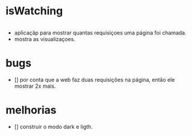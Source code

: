 # isWatching

<img src="https://user-images.githubusercontent.com/71097744/173193360-b57a3990-a345-4592-8222-461da3df4bcc.gif" alt="" />

- aplicaçãp para mostrar quantas requisiçoes uma página foi chamada.
- mostra as visualizaçoes.

# bugs
 - [] por conta que a web faz duas requisições na página, então ele mostrar 2x mais.
 
# melhorias 
 - [] construir o modo dark e ligth.
